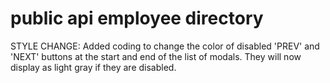 # public api employee directory
 
STYLE CHANGE:
Added coding to change the color of disabled 'PREV' and 'NEXT' buttons
at the start and end of the list of modals. They will now display as 
light gray if they are disabled.